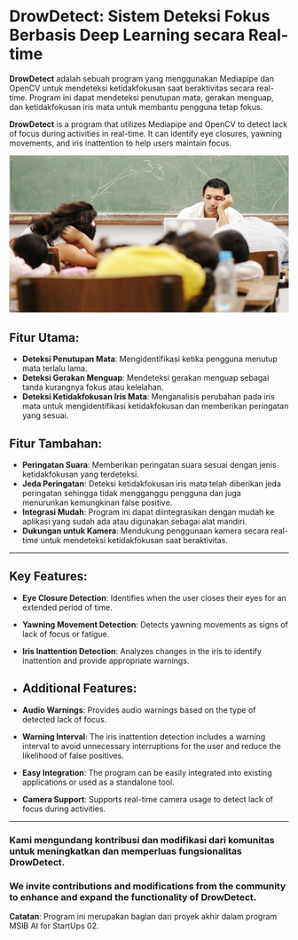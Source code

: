 # DrowDetect: Sistem Deteksi Fokus Berbasis Deep Learning secara Real-time

**DrowDetect** adalah sebuah program yang menggunakan Mediapipe dan OpenCV untuk mendeteksi ketidakfokusan saat beraktivitas secara real-time. 
Program ini dapat mendeteksi penutupan mata, gerakan menguap, dan ketidakfokusan iris mata untuk membantu pengguna tetap fokus.

**DrowDetect** is a program that utilizes Mediapipe and OpenCV to detect lack of focus during activities in real-time. It can identify eye closures, yawning movements, and iris inattention to help users maintain focus.

![DrowDetect](static/images/Mengantuk.jpg)

## Fitur Utama:
- **Deteksi Penutupan Mata**: Mengidentifikasi ketika pengguna menutup mata terlalu lama.
- **Deteksi Gerakan Menguap**: Mendeteksi gerakan menguap sebagai tanda kurangnya fokus atau kelelahan.
- **Deteksi Ketidakfokusan Iris Mata**: Menganalisis perubahan pada iris mata untuk mengidentifikasi ketidakfokusan dan memberikan peringatan yang sesuai.

## Fitur Tambahan:
- **Peringatan Suara**: Memberikan peringatan suara sesuai dengan jenis ketidakfokusan yang terdeteksi.
- **Jeda Peringatan**: Deteksi ketidakfokusan iris mata telah diberikan jeda peringatan sehingga tidak mengganggu pengguna dan juga menurunkan kemungkinan false positive.
- **Integrasi Mudah**: Program ini dapat diintegrasikan dengan mudah ke aplikasi yang sudah ada atau digunakan sebagai alat mandiri.
- **Dukungan untuk Kamera**: Mendukung penggunaan kamera secara real-time untuk mendeteksi ketidakfokusan saat beraktivitas.
---


## Key Features:
- **Eye Closure Detection**: Identifies when the user closes their eyes for an extended period of time.
- **Yawning Movement Detection**: Detects yawning movements as signs of lack of focus or fatigue.
- **Iris Inattention Detection**: Analyzes changes in the iris to identify inattention and provide appropriate warnings.
  
- ## Additional Features:
- **Audio Warnings**: Provides audio warnings based on the type of detected lack of focus.
- **Warning Interval**: The iris inattention detection includes a warning interval to avoid unnecessary interruptions for the user and reduce the likelihood of false positives.
- **Easy Integration**: The program can be easily integrated into existing applications or used as a standalone tool.
- **Camera Support**: Supports real-time camera usage to detect lack of focus during activities.
---

### Kami mengundang kontribusi dan modifikasi dari komunitas untuk meningkatkan dan memperluas fungsionalitas DrowDetect.
### We invite contributions and modifications from the community to enhance and expand the functionality of DrowDetect.


**Catatan**: Program ini merupakan bagian dari proyek akhir dalam program MSIB AI for StartUps 02.

